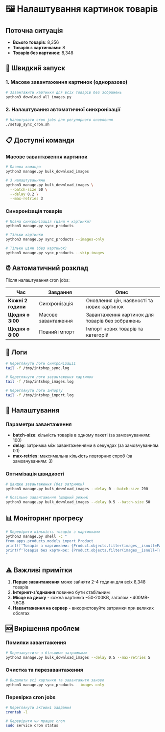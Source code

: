 # 🖼️ Налаштування картинок товарів

## Поточна ситуація
- **Всього товарів**: 8,356
- **Товарів з картинками**: 8
- **Товарів без картинок**: 8,348

## 🚀 Швидкий запуск

### 1. Масове завантаження картинок (одноразово)
```bash
# Завантажити картинки для всіх товарів без зображень
python3 download_all_images.py
```

### 2. Налаштування автоматичної синхронізації
```bash
# Налаштувати cron jobs для регулярного оновлення
./setup_sync_cron.sh
```

## 📋 Доступні команди

### Масове завантаження картинок
```bash
# Базова команда
python3 manage.py bulk_download_images

# З налаштуваннями
python3 manage.py bulk_download_images \
  --batch-size 50 \
  --delay 0.2 \
  --max-retries 3
```

### Синхронізація товарів
```bash
# Повна синхронізація (ціни + картинки)
python3 manage.py sync_products

# Тільки картинки
python3 manage.py sync_products --images-only

# Тільки ціни (без картинок)
python3 manage.py sync_products --skip-images
```

## ⏰ Автоматичний розклад

Після налаштування cron jobs:

| Час | Завдання | Опис |
|-----|----------|------|
| **Кожні 2 години** | Синхронізація | Оновлення цін, наявності та нових картинок |
| **Щодня о 3:00** | Масове завантаження | Завантаження картинок для товарів без зображень |
| **Щодня о 8:00** | Повний імпорт | Імпорт нових товарів та категорій |

## 📁 Логи

```bash
# Переглянути логи синхронізації
tail -f /tmp/intshop_sync.log

# Переглянути логи завантаження картинок
tail -f /tmp/intshop_images.log

# Переглянути логи імпорту
tail -f /tmp/intshop_import.log
```

## 🔧 Налаштування

### Параметри завантаження
- **batch-size**: кількість товарів в одному пакеті (за замовчуванням: 100)
- **delay**: затримка між завантаженнями в секундах (за замовчуванням: 0.1)
- **max-retries**: максимальна кількість повторних спроб (за замовчуванням: 3)

### Оптимізація швидкості
```bash
# Швидке завантаження (без затримки)
python3 manage.py bulk_download_images --delay 0 --batch-size 200

# Повільне завантаження (щадний режим)
python3 manage.py bulk_download_images --delay 0.5 --batch-size 50
```

## 📊 Моніторинг прогресу

```bash
# Перевірити кількість товарів з картинками
python3 manage.py shell -c "
from apps.products.models import Product
print(f'Товарів з картинками: {Product.objects.filter(images__isnull=False).distinct().count()}')
print(f'Товарів без картинок: {Product.objects.filter(images__isnull=True).count()}')
"
```

## ⚠️ Важливі примітки

1. **Перше завантаження** може зайняти 2-4 години для всіх 8,348 товарів
2. **Інтернет-з'єднання** повинно бути стабільним
3. **Місце на диску** - кожна картинка ~50-200KB, загалом ~400MB-1.6GB
4. **Навантаження на сервер** - використовуйте затримки при великих обсягах

## 🆘 Вирішення проблем

### Помилки завантаження
```bash
# Перезапустити з більшими затримками
python3 manage.py bulk_download_images --delay 0.5 --max-retries 5
```

### Очистка та перезавантаження
```bash
# Видалити всі картинки та завантажити заново
python3 manage.py sync_products --images-only
```

### Перевірка cron jobs
```bash
# Переглянути активні завдання
crontab -l

# Перевірити чи працює cron
sudo service cron status
```
